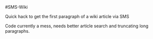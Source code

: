 #SMS-Wiki

Quick hack to get the first paragraph of a wiki article via SMS

Code currently a mess, needs better article search and truncating long paragraphs.
